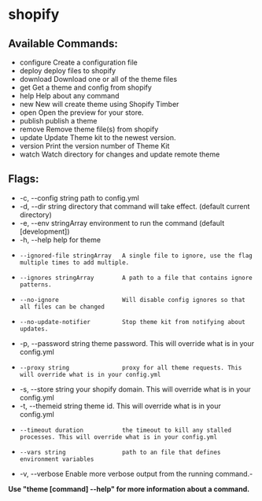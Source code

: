 # shopify

## Available Commands:
- configure   Create a configuration file
- deploy      deploy files to shopify
-  download    Download one or all of the theme files
-  get         Get a theme and config from shopify
-  help        Help about any command
-  new         New will create theme using Shopify Timber
-  open        Open the preview for your store.
-  publish     publish a theme
-  remove      Remove theme file(s) from shopify
-  update      Update Theme kit to the newest version.
-  version     Print the version number of Theme Kit
-  watch       Watch directory for changes and update remote theme

## Flags:
 - -c, --config string              path to config.yml
 - -d, --dir string                 directory that command will take effect. (default current directory)
 - -e, --env stringArray            environment to run the command (default [development])
 - -h, --help                       help for theme
 -     --ignored-file stringArray   A single file to ignore, use the flag multiple times to add multiple.
 -     --ignores stringArray        A path to a file that contains ignore patterns.
 -     --no-ignore                  Will disable config ignores so that all files can be changed
 -     --no-update-notifier         Stop theme kit from notifying about updates.
 - -p, --password string            theme password. This will override what is in your config.yml
 -     --proxy string               proxy for all theme requests. This will override what is in your config.yml
 - -s, --store string               your shopify domain. This will override what is in your config.yml
 - -t, --themeid string             theme id. This will override what is in your config.yml
 -     --timeout duration           the timeout to kill any stalled processes. This will override what is in your config.yml
 -     --vars string                path to an file that defines environment variables
 - -v, --verbose                    Enable more verbose output from the running command.-

**Use "theme [command] --help" for more information about a command.**
